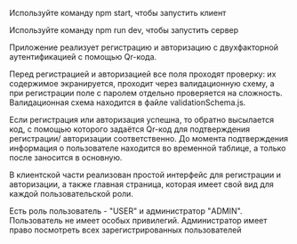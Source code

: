 Используйте команду npm start, чтобы запустить клиент

Используйте команду npm run dev, чтобы запустить сервер

Приложение реализует регистрацию и авторизацию с двухфакторной аутентификацией с помощью Qr-кода.

Перед регистрацией и авторизацией все поля проходят проверку: их содержимое экранируется, проходит через валидационную схему,
а при регистрации поле с паролем отдельно проверяется на сложность. Валидационная схема находится в файле validationSchema.js.

Если регистрация или авторизация успешна, то обратно высылается код, с помощью которого задаётся Qr-код для подтверждения регистрации/ авторизации соответственно. До момента подтверждения информация о пользователе находится во временной таблице, а только после заносится в основную.

В клиентской части реализован простой интерфейс для регистрации и авторизации, а также главная страница, которая имеет свой вид для каждой пользовательской роли.

Есть роль пользователь - "USER" и администратор "ADMIN". Пользователь не имеет особых привилегий. Администратор имеет право посмотреть всех зарегистрированных пользователей 